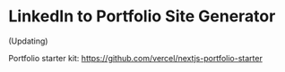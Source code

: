 # LinkedIn to Portfolio Site Generator

(Updating)

Portfolio starter kit: https://github.com/vercel/nextjs-portfolio-starter
